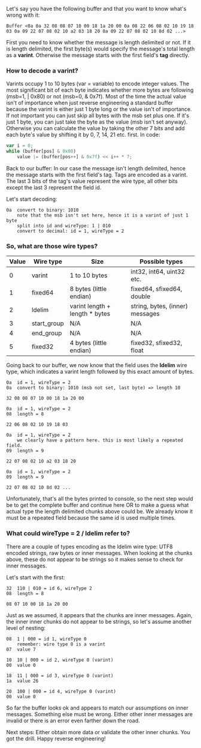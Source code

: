 Let's say you have the following buffer and that you want to know what's wrong with it:

`Buffer <0a 0a 32 08 08 07 10 00 18 1a 20 00 0a 08 22 06 08 02 10 19 18 03 0a 09 22 07 08 02 10 a2 03 18 20 0a 09 22 07 08 02 10 8d 02 ...>`

First you need to know whether the message is length delimited or not. If it is length delimited, the first byte(s) would specify the message's total length as a **varint**. Otherwise the message starts with the first field's **tag** directly.

### How to decode a varint?
Varints occupy 1 to 10 bytes (var = variable) to encode integer values. The most significant bit of each byte indicates whether more bytes are following (msb=1, | 0x80) or not (msb=0, & 0x7f). Most of the time the actual value isn't of importance when just reverse engineering a standard buffer because the varint is either just 1 byte long or the value isn't of importance. If not important you can just skip all bytes with the msb set plus one. If it's just 1 byte, you can just take the byte as the value (msb isn't set anyway). Otherwise you can calculate the value by taking the other 7 bits and add each byte's value by shifting it by 0, 7, 14, 21 etc. first. In code:
```js
var i = 0;
while (buffer[pos] & 0x80)
    value |= (buffer[pos++] & 0x7f) << i++ * 7;
```

Back to our buffer: In our case the message isn't length delimited, hence the message starts with the first field's tag. Tags are encoded as a varint. The last 3 bits of the tag's value represent the wire type, all other bits except the last 3 represent the field id.

Let's start decoding:

```
0a	convert to binary: 1010
  	note that the msb isn't set here, hence it is a varint of just 1 byte
  	split into id and wireType: 1 | 010
  	convert to decimal: id = 1, wireType = 2
```

### So, what are those wire types?

Value     | Wire type   | Size                           | Possible types
----------|-------------|--------------------------------|---------------
0         | varint      | 1 to 10 bytes                  | int32, int64, uint32 etc.
1         | fixed64     | 8 bytes (little endian)        | fixed64, sfixed64, double
2         | ldelim      | varint length + length * bytes | string, bytes, (inner) messages
3         | start_group | N/A                            | N/A
4         | end_group   | N/A                            | N/A
5         | fixed32     | 4 bytes (little endian)        | fixed32, sfixed32, float

Going back to our buffer, we now know that the field uses the **ldelim** wire type, which indicates a varint length followed by this exact amount of bytes.

```
0a	id = 1, wireType = 2
0a	convert to binary: 1010 (msb not set, last byte) => length 10

32 08 08 07 10 00 18 1a 20 00

0a	id = 1, wireType = 2
08	length = 8

22 06 08 02 10 19 18 03

0a	id = 1, wireType = 2 
  	we clearly have a pattern here. this is most likely a repeated field.
09	length = 9

22 07 08 02 10 a2 03 18 20

0a	id = 1, wireType = 2
09	length = 9

22 07 08 02 10 8d 02 ...
```

Unfortunately, that's all the bytes printed to console, so the next step would be to get the complete buffer and continue here OR to make a guess what actual type the length delimited chunks above could be. We already know it must be a repeated field because the same id is used multiple times.

### What could wireType = 2 / ldelim refer to?
There are a couple of types encoding as the ldelim wire type: UTF8 encoded strings, raw bytes or inner messages. When looking at the chunks above, these do not appear to be strings so it makes sense to check for inner messages.

Let's start with the first:

```
32	110 | 010 = id 6, wireType 2
08	length = 8

08 07 10 00 18 1a 20 00
```

Just as we assumed, it appears that the chunks are inner messages. Again, the inner inner chunks do not appear to be strings, so let's assume another level of nesting:

```
08	1 | 000 = id 1, wireType 0
  	remember: wire type 0 is a varint
07	value 7

10	10 | 000 = id 2, wireType 0 (varint)
00	value 0

18	11 | 000 = id 3, wireType 0 (varint)
1a	value 26

20	100 | 000 = id 4, wireType 0 (varint)
00	value 0
```

So far the buffer looks ok and appears to match our assumptions on inner messages. Something else must be wrong. Either other inner messages are invalid or there is an error even farther down the road.

Next steps: Either obtain more data or validate the other inner chunks. You got the drill. Happy reverse engineering!